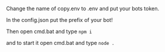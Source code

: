 Change the name of copy.env to .env and put your bots token.

In the config.json put the prefix of your bot!

Then open cmd.bat and type  `npm i`

and to start it open cmd.bat and type  `node .` 
